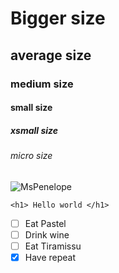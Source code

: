 # Bigger size
## average size
### medium size
#### small size
##### xsmall size
###### micro size
![MsPenelope](https://i.natgeofe.com/k/6d301bfc-ff93-4f6f-9179-b1f66b19b9b3/pig-young-closeup_2x3.jpg)
```
<h1> Hello world </h1>
```
- [ ] Eat Pastel 
- [ ] Drink wine
- [ ] Eat Tiramissu
- [x] Have repeat
